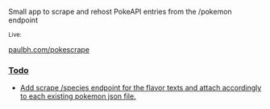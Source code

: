 <p>Small app to scrape and rehost PokeAPI entries from the /pokemon endpoint</p>

<p><sub>Live:</sub</p>
<p><a href="https://paulbh.com/pokescrape" target="_blank">paulbh.com/pokescrape</p>

<h3>Todo</h3>
<ul>
  <li>Add scrape /species endpoint for the flavor texts and attach accordingly to each existing pokemon json file.</li>
</ul>
